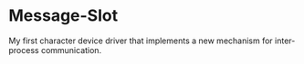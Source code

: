 # Message-Slot
My first character device driver that implements a new mechanism for inter-process communication.
